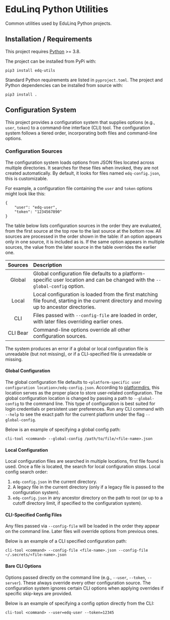 # EduLinq Python Utilities

Common utilities used by EduLinq Python projects.

## Installation / Requirements

This project requires [Python](https://www.python.org/) >= 3.8.

The project can be installed from PyPi with:
```
pip3 install edq-utils
```

Standard Python requirements are listed in `pyproject.toml`.
The project and Python dependencies can be installed from source with:
```
pip3 install .
```

## Configuration System

This project provides a configuration system that supplies options (e.g., `user`, `token`) to a command-line interface (CLI) tool.
The configuration system follows a tiered order, incorporating both files and command-line options.

### Configuration Sources

The configuration system loads options from JSON files located across multiple directories.
It searches for these files when invoked, they are not created automatically.
By default, it looks for files named `edq-config.json`, this is customizable.

For example, a configuration file containing the `user` and `token` options might look like this:
```
{
    "user": "edq-user",
    "token": "1234567890"
}
```

The table below lists configuration sources in the order they are evaluated, from the first source at the top row to the last source at the bottom row.
All sources are processed in the order shown in the table: if an option appears only in one source, it is included as is.
If the same option appears in multiple sources, the value from the later source in the table overrides the earlier one.

| Sources  | Description |
| :-----:  | :---------- |
| Global   | Global configuration file defaults to a platform-specific user location and can be changed with the `--global-config` option.|
| Local    | Local configuration is loaded from the first matching file found, starting in the current directory and moving up to ancestor directories.|
| CLI      | Files passed with `--config-file` are loaded in order, with later files overriding earlier ones.|
| CLI Bear | Command-line options override all other configuration sources.|

The system produces an error if a global or local configuration file is unreadable (but not missing), or if a CLI-specified file is unreadable or missing.

#### Global Configuration

The global configuration file defaults to `<platform-specific user configuration location>/edq-config.json`.
According to [platformdirs](https://github.com/tox-dev/platformdirs), this location serves as the proper place to store user-related configuration.
The global configuration location is changed by passing a path to `--global-config` to the command line.
This type of configuration is best suited for login credentials or persistent user preferences.
Run any CLI command with `--help` to see the exact path for the current platform under the flag `--global-config`.

Below is an example of specifying a global config path:
```
cli-tool <command> --global-config /path/to/file/<file-name>.json
```

#### Local Configuration

Local configuration files are searched in multiple locations, first file found is used.
Once a file is located, the search for local configuration stops.
Local config search order:
1. `edq-config.json` in the current directory.
2. A legacy file in the current directory (only if a legacy file is passed to the configuration system).
3. `edq-config.json` in any ancestor directory on the path to root (or up to a cutoff directory limit, if specified to the configuration system).

#### CLI-Specified Config Files

Any files passed via `--config-file` will be loaded in the order they appear on the command line.
Later files will override options from previous ones.

Below is an example of a CLI specified configuration path:
```
cli-tool <command> --config-file <file-name>.json --config-file ~/.secrets/<file-name>.json
```

#### Bare CLI Options

Options passed directly on the command line (e.g., `--user`, `--token`, `--server`).
These always override every other configuration source.
The configuration system ignores certain CLI options when applying overrides if specific skip-keys are provided.

Below is an example of specifying a config option directly from the CLI:
```
cli-tool <command> --user=edq-user --token=12345
```